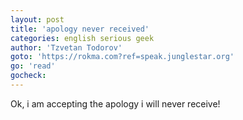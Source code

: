 ```yaml
---
layout: post
title: 'apology never received'
categories: english serious geek
author: 'Tzvetan Todorov'
goto: 'https://rokma.com?ref=speak.junglestar.org'
go: 'read'
gocheck:
---
```


Ok, i am accepting the apology i will never receive!
